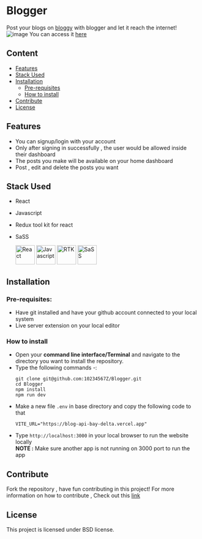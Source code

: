 # Blogger
Post your blogs on [bloggy](https://bloggy-cyan.vercel.app/) with blogger and let it reach the internet!  
![image](https://github.com/10234567Z/Bloggy/assets/93607971/a605de94-c8ce-45fc-b780-75a2941add08)
You can access it [here](https://blogger-orpin-theta.vercel.app//)

## Content
* [Features](https://github.com/10234567Z/Blogger?tab=readme-ov-file#features)
* [Stack Used](https://github.com/10234567Z/Blogger?tab=readme-ov-file#stack-used)
* [Installation](https://github.com/10234567Z/Blogger?tab=readme-ov-file#installation)
  * [Pre-requisites](https://github.com/10234567Z/Blogger?tab=readme-ov-file#pre-requisites)
  * [How to install](https://github.com/10234567Z/Blogger?tab=readme-ov-file#how-to-install)
* [Contribute](https://github.com/10234567Z/Blogger?tab=readme-ov-file#contribute)
* [License](https://github.com/10234567Z/Blogger?tab=readme-ov-file#license)

## Features
* You can signup/login with your account
* Only after signing in successfully , the user would be allowed inside their dashboard
* The posts you make will be available on your home dashboard
* Post , edit and delete the posts you want

## Stack Used
* React
* Javascript
* Redux tool kit for react
* SaSS
  
  <img src="https://encrypted-tbn0.gstatic.com/images?q=tbn:ANd9GcRstFIb9c2xX_tz60TZ7bIMiCSYJiKIEgQLnDv9OXYFlw&s" alt="React" width="50px" height="50px">
  <img src="https://upload.wikimedia.org/wikipedia/commons/6/6a/JavaScript-logo.png" alt="Javascript" width="50px" height="50px">
  <img src='https://miro.medium.com/v2/resize:fit:800/1*4sxOPaVNwxrfZ9uxVbUaKg.jpeg' alt='RTK' width=50px height=50px />
  <img src='https://encrypted-tbn0.gstatic.com/images?q=tbn:ANd9GcStzqqLu-ZPn_tlfeYAPfCM2DgujDu63xaj0UxTbALyQQ&s' alt='SaSS' width=50px height=50px />
  
## Installation
### Pre-requisites: 
- Have git installed and have your github account connected to your local system
- Live server extension on your local editor
### How to install
* Open your **command line interface/Terminal** and navigate to the directory you want to install the repository.
* Type the following commands -:  
  ```
  git clone git@github.com:10234567Z/Blogger.git
  cd Blogger
  npm install
  npm run dev
  ```
* Make a new file ``` .env ``` in base directory and copy the following code to that  
  ```
  VITE_URL="https://blog-api-bay-delta.vercel.app"
  ```
* Type ``` http://localhost:3000 ``` in your local browser to run the website locally  
  **NOTE :** Make sure another app is not running on 3000 port to run the app

## Contribute
Fork the repository , have fun contributing in this project!
For more information on how to contribute , Check out this [link](https://docs.github.com/en/get-started/exploring-projects-on-github/contributing-to-a-project)

## License  
This project is licensed under BSD license.

  
